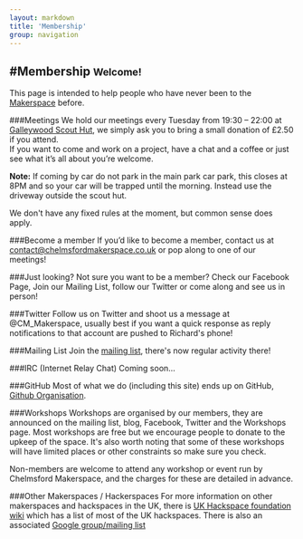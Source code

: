 ```yaml
---
layout: markdown
title: 'Membership'
group: navigation
---
```


#Membership <small>Welcome!</small>
---
<div class="alert-box secondary">
This page is intended to help people who have never been to the <a href= "http://en.wikipedia.org/wiki/Hackerspace">Makerspace</a> before.
</div>

###Meetings
We hold our meetings every Tuesday from 19:30 – 22:00 at [Galleywood Scout Hut](https://maps.google.com/maps?hl=en&ll=51.702403,0.478308&spn=0.001805,0.005252&t=h&z=18), we simply ask you to bring a small donation of £2.50 if you attend.  
If you want to come and work on a project, have a chat and a coffee or just see what it’s all about you’re welcome.

**Note:** If coming by car do not park in the main park car park, this closes at 8PM and so your car will be trapped until the morning. Instead use the driveway outside the scout hut.

We don't have any fixed rules at the moment, but common sense does apply.

###Become a member
If you’d like to become a member, contact us at <contact@chelmsfordmakerspace.co.uk> or pop along to one of our meetings!

###Just looking?
Not sure you want to be a member? Check our Facebook Page, Join our Mailing List, follow our Twitter or come along and see us in person!

###Twitter
Follow us on Twitter and shoot us a message at @CM_Makerspace, usually best if you want a quick response as reply notifications to that account are pushed to Richard's phone!

###Mailing List
Join the [mailing list](https://groups.google.com/forum/#!forum/chelmsford_makerspace), there's now regular activity there!

###IRC (Internet Relay Chat)
Coming soon…

###GitHub
Most of what we do (including this site) ends up on GitHub, [Github Organisation](https://github.com/ChelmsfordMakerspace).

###Workshops
Workshops are organised by our members, they are announced on the mailing list, blog, Facebook, Twitter and the Workshops page. Most workshops are free but we encourage people to donate to the upkeep of the space. It's also worth noting that some of these workshops will have limited places or other constraints so make sure you check.  

Non-members are welcome to attend any workshop or event run by Chelmsford Makerspace, and the charges for these are detailed in advance.

###Other Makerspaces / Hackerspaces
For more information on other makerspaces and hackspaces in the UK, there is [UK Hackspace foundation wiki](http://www.hackspace.org.uk) which has a list of most of the UK hackspaces. There is also an associated [Google group/mailing list](http://groups.google.com/group/uk-hackspaces)

